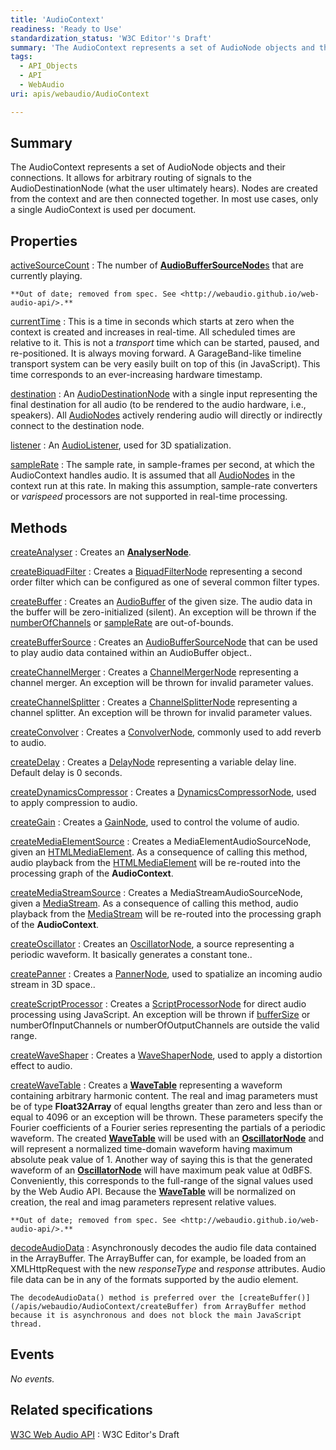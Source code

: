 ```yaml
---
title: 'AudioContext'
readiness: 'Ready to Use'
standardization_status: 'W3C Editor''s Draft'
summary: 'The AudioContext represents a set of AudioNode objects and their connections. It allows for arbitrary routing of signals to the AudioDestinationNode (what the user ultimately hears). Nodes are created from the context and are then connected together. In most use cases, only a single AudioContext is used per document.'
tags:
  - API_Objects
  - API
  - WebAudio
uri: apis/webaudio/AudioContext

---
```

## Summary

The AudioContext represents a set of AudioNode objects and their connections. It allows for arbitrary routing of signals to the AudioDestinationNode (what the user ultimately hears). Nodes are created from the context and are then connected together. In most use cases, only a single AudioContext is used per document.

## Properties

[activeSourceCount](/apis/webaudio/AudioContext/activeSourceCount)
:   The number of [**AudioBufferSourceNode**s](/apis/webaudio/AudioBufferSourceNode) that are currently playing.

    **Out of date; removed from spec. See <http://webaudio.github.io/web-audio-api/>.**

[currentTime](/apis/webaudio/AudioContext/currentTime)
:   This is a time in seconds which starts at zero when the context is created and increases in real-time. All scheduled times are relative to it. This is not a *transport* time which can be started, paused, and re-positioned. It is always moving forward. A GarageBand-like timeline transport system can be very easily built on top of this (in JavaScript). This time corresponds to an ever-increasing hardware timestamp.

[destination](/apis/webaudio/AudioContext/destination)
:   An [AudioDestinationNode](/apis/webaudio/AudioDestinationNode) with a single input representing the final destination for all audio (to be rendered to the audio hardware, i.e., speakers). All [AudioNodes](/apis/webaudio/AudioNode) actively rendering audio will directly or indirectly connect to the destination node.

[listener](/apis/webaudio/AudioContext/listener)
:   An [AudioListener](/apis/webaudio/AudioListener), used for 3D spatialization.

[sampleRate](/apis/webaudio/AudioContext/sampleRate)
:   The sample rate, in sample-frames per second, at which the AudioContext handles audio. It is assumed that all [AudioNodes](/apis/webaudio/AudioNode) in the context run at this rate. In making this assumption, sample-rate converters or *varispeed* processors are not supported in real-time processing.

## Methods

[createAnalyser](/apis/webaudio/AudioContext/createAnalyser)
:   Creates an [**AnalyserNode**](/apis/webaudio/AnalyserNode).

[createBiquadFilter](/apis/webaudio/AudioContext/createBiquadFilter)
:   Creates a [BiquadFilterNode](/apis/webaudio/BiquadFilterNode) representing a second order filter which can be configured as one of several common filter types.

[createBuffer](/apis/webaudio/AudioContext/createBuffer)
:   Creates an [AudioBuffer](/apis/webaudio/AudioBuffer) of the given size. The audio data in the buffer will be zero-initialized (silent). An exception will be thrown if the [numberOfChannels](/apis/webaudio/AudioBuffer/numberOfChannels) or [sampleRate](/apis/webaudio/AudioContext/sampleRate) are out-of-bounds.

[createBufferSource](/apis/webaudio/AudioContext/createBufferSource)
:   Creates an [AudioBufferSourceNode](/apis/webaudio/AudioBufferSourceNode) that can be used to play audio data contained within an AudioBuffer object..

[createChannelMerger](/apis/webaudio/AudioContext/createChannelMerger)
:   Creates a [ChannelMergerNode](/apis/webaudio/ChannelMergerNode) representing a channel merger. An exception will be thrown for invalid parameter values.

[createChannelSplitter](/apis/webaudio/AudioContext/createChannelSplitter)
:   Creates a [ChannelSplitterNode](/apis/webaudio/ChannelSplitterNode) representing a channel splitter. An exception will be thrown for invalid parameter values.

[createConvolver](/apis/webaudio/AudioContext/createConvolver)
:   Creates a [ConvolverNode](/apis/webaudio/ConvolverNode), commonly used to add reverb to audio.

[createDelay](/apis/webaudio/AudioContext/createDelay)
:   Creates a [DelayNode](/apis/webaudio/DelayNode) representing a variable delay line. Default delay is 0 seconds.

[createDynamicsCompressor](/apis/webaudio/AudioContext/createDynamicsCompressor)
:   Creates a [DynamicsCompressorNode](/apis/webaudio/DynamicsCompressorNode), used to apply compression to audio.

[createGain](/apis/webaudio/AudioContext/createGain)
:   Creates a [GainNode](/apis/webaudio/GainNode), used to control the volume of audio.

[createMediaElementSource](/apis/webaudio/AudioContext/createMediaElementSource)
:   Creates a MediaElementAudioSourceNode, given an [HTMLMediaElement](/dom/HTMLMediaElement). As a consequence of calling this method, audio playback from the [HTMLMediaElement](/dom/HTMLMediaElement) will be re-routed into the processing graph of the **AudioContext**.

[createMediaStreamSource](/apis/webaudio/AudioContext/createMediaStreamSource)
:   Creates a MediaStreamAudioSourceNode, given a [MediaStream](/apis/webrtc/MediaStream). As a consequence of calling this method, audio playback from the [MediaStream](/apis/webrtc/MediaStream) will be re-routed into the processing graph of the **AudioContext**.

[createOscillator](/apis/webaudio/AudioContext/createOscillator)
:   Creates an [OscillatorNode](/apis/webaudio/OscillatorNode), a source representing a periodic waveform. It basically generates a constant tone..

[createPanner](/apis/webaudio/AudioContext/createPanner)
:   Creates a [PannerNode](/apis/webaudio/PannerNode), used to spatialize an incoming audio stream in 3D space..

[createScriptProcessor](/apis/webaudio/AudioContext/createScriptProcessor)
:   Creates a [ScriptProcessorNode](/apis/webaudio/ScriptProcessorNode) for direct audio processing using JavaScript. An exception will be thrown if [bufferSize](/apis/webaudio/ScriptProcessorNode/bufferSize) or numberOfInputChannels or numberOfOutputChannels are outside the valid range.

[createWaveShaper](/apis/webaudio/AudioContext/createWaveShaper)
:   Creates a [WaveShaperNode](/apis/webaudio/WaveShaperNode), used to apply a distortion effect to audio.

[createWaveTable](/apis/webaudio/AudioContext/createWaveTable)
:   Creates a [**WaveTable**](/apis/webaudio/WaveTable) representing a waveform containing arbitrary harmonic content. The real and imag parameters must be of type **Float32Array** of equal lengths greater than zero and less than or equal to 4096 or an exception will be thrown. These parameters specify the Fourier coefficients of a Fourier series representing the partials of a periodic waveform. The created [**WaveTable**](/apis/webaudio/WaveTable) will be used with an [**OscillatorNode**](/apis/webaudio/OscillatorNode) and will represent a normalized time-domain waveform having maximum absolute peak value of 1. Another way of saying this is that the generated waveform of an [**OscillatorNode**](/apis/webaudio/OscillatorNode) will have maximum peak value at 0dBFS. Conveniently, this corresponds to the full-range of the signal values used by the Web Audio API. Because the [**WaveTable**](/apis/webaudio/WaveTable) will be normalized on creation, the real and imag parameters represent relative values.

    **Out of date; removed from spec. See <http://webaudio.github.io/web-audio-api/>.**

[decodeAudioData](/apis/webaudio/AudioContext/decodeAudioData)
:   Asynchronously decodes the audio file data contained in the ArrayBuffer. The ArrayBuffer can, for example, be loaded from an XMLHttpRequest with the new *responseType* and *response* attributes. Audio file data can be in any of the formats supported by the audio element.

    The decodeAudioData() method is preferred over the [createBuffer()](/apis/webaudio/AudioContext/createBuffer) from ArrayBuffer method because it is asynchronous and does not block the main JavaScript thread.

## Events

*No events.*

## Related specifications

[W3C Web Audio API](https://dvcs.w3.org/hg/audio/raw-file/tip/webaudio/specification.html)
:   W3C Editor's Draft
